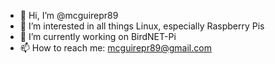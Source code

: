- 👋 Hi, I’m @mcguirepr89
- 👀 I’m interested in all things Linux, especially Raspberry Pis
- 🌱 I’m currently working on BirdNET-Pi
- 📫 How to reach me: mcguirepr89@gmail.com

<!---
mcguirepr89/mcguirepr89 is a ✨ special ✨ repository because its `README.md` (this file) appears on your GitHub profile.
You can click the Preview link to take a look at your changes.
--->
